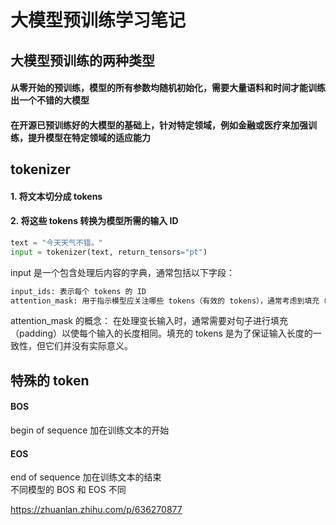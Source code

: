 # 大模型预训练学习笔记
## 大模型预训练的两种类型
#### 从零开始的预训练，模型的所有参数均随机初始化，需要大量语料和时间才能训练出一个不错的大模型
#### 在开源已预训练好的大模型的基础上，针对特定领域，例如金融或医疗来加强训练，提升模型在特定领域的适应能力
## tokenizer
#### 1. 将文本切分成 tokens
#### 2. 将这些 tokens 转换为模型所需的输入 ID
```python
text = "今天天气不错。"  
input = tokenizer(text, return_tensors="pt") 
```
input 是一个包含处理后内容的字典，通常包括以下字段：
```python
input_ids: 表示每个 tokens 的 ID 
attention_mask: 用于指示模型应关注哪些 tokens（有效的 tokens），通常考虑到填充（padding）的情况
```
attention_mask 的概念：
在处理变长输入时，通常需要对句子进行填充（padding）以使每个输入的长度相同。填充的 tokens 是为了保证输入长度的一致性，但它们并没有实际意义。
## 特殊的 token
#### BOS
begin of sequence 加在训练文本的开始
#### EOS
end of sequence 加在训练文本的结束  
不同模型的 BOS 和 EOS 不同

https://zhuanlan.zhihu.com/p/636270877